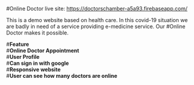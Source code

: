 #Online Doctor
live site: https://doctorschamber-a5a93.firebaseapp.com/

This is a demo website based on health care. In this covid-19 situation we are badly in need of a service providing e-medicine service. Our #Online Doctor makes it possible. 

#**Feature** <br>
#**Online Doctor Appointment** <br>
#**User Profile** <br>
#**Can sign in with google**<br>
#**Responsive website**<br>
#**User can see how many doctors are online**
